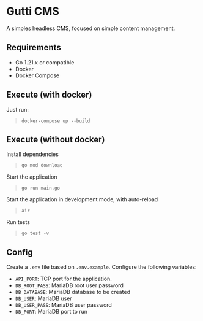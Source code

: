# Gutti CMS

A simples headless CMS, focused on simple content management.

## Requirements

- Go 1.21.x or compatible
- Docker
- Docker Compose

## Execute (with docker)

Just run:
> `docker-compose up --build`

## Execute (without docker)

Install dependencies
> `go mod download`

Start the application
> `go run main.go`

Start the application in development mode, with auto-reload
> `air`

Run tests
> `go test -v`

## Config

Create a `.env` file based on `.env.example`. Configure the following variables:

- `API_PORT`: TCP port for the application.
- `DB_ROOT_PASS`: MariaDB root user password
- `DB_DATABASE`: MariaDB database to be created
- `DB_USER`: MariaDB user
- `DB_USER_PASS`: MariaDB user password
- `DB_PORT`: MariaDB port to run